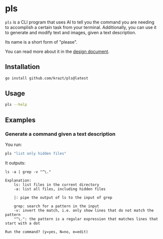 # pls

`pls` is a CLI program that uses AI to tell you the command you are needing to accomplish a certain task from your
terminal.
Additionally, you can use it to generate and modify text and images, given a text description.

Its name is a short form of "please".

You can read more about it in the [design document](docs/design_document.md).

## Installation

```sh
go install github.com/krazt/pls@latest
```

## Usage

```sh
pls --help
```

## Examples

### Generate a command given a text description

You run:

```sh
pls "list only hidden files"
```

It outputs:

```text
ls -a | grep -v "^\."

Explanation:
    ls: list files in the current directory
    -a: list all files, including hidden files
    
    |: pipe the output of ls to the input of grep
    
    grep: search for a pattern in the input
    -v: invert the match, i.e. only show lines that do not match the pattern
    "^\.": the pattern is a regular expression that matches lines that start with a dot

Run the command? (y=yes, N=no, e=edit)
```
